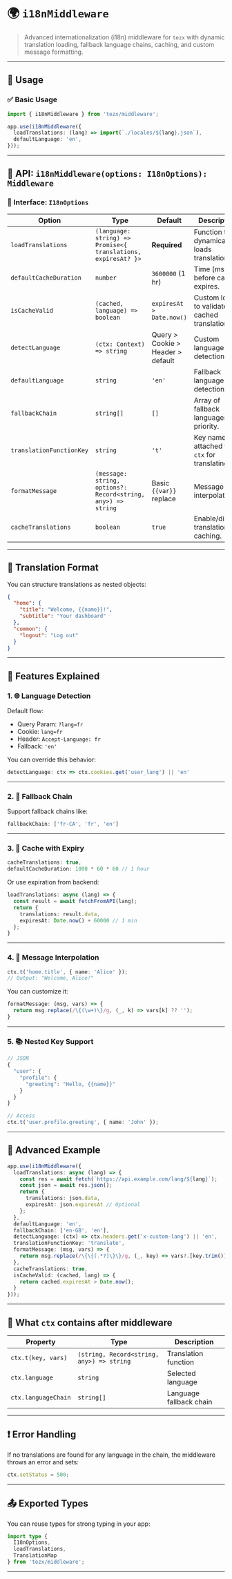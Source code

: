 
# 🌍 `i18nMiddleware`

> Advanced internationalization (i18n) middleware for `tezx` with dynamic translation loading, fallback language chains, caching, and custom message formatting.

---

## 📄 Usage

### ✅ Basic Usage

```ts
import { i18nMiddleware } from 'tezx/middleware';

app.use(i18nMiddleware({
  loadTranslations: (lang) => import(`./locales/${lang}.json`),
  defaultLanguage: 'en',
}));
```

---

## 🔧 API: `i18nMiddleware(options: I18nOptions): Middleware`

### 🧩 Interface: `I18nOptions`

| Option                    | Type                                             | Default            | Description |
|--------------------------|--------------------------------------------------|--------------------|-------------|
| `loadTranslations`       | `(language: string) => Promise<{ translations, expiresAt? }>` | **Required** | Function that dynamically loads translations. |
| `defaultCacheDuration`   | `number`                                         | `3600000` (1 hr)   | Time (ms) before cache expires. |
| `isCacheValid`           | `(cached, language) => boolean`                  | `expiresAt > Date.now()` | Custom logic to validate cached translations. |
| `detectLanguage`         | `(ctx: Context) => string`                       | Query > Cookie > Header > default | Custom language detection. |
| `defaultLanguage`        | `string`                                         | `'en'`             | Fallback language if detection fails. |
| `fallbackChain`          | `string[]`                                       | `[]`               | Array of fallback languages in priority. |
| `translationFunctionKey`| `string`                                         | `'t'`              | Key name attached to `ctx` for translating. |
| `formatMessage`          | `(message: string, options?: Record<string, any>) => string` | Basic `{{var}}` replace | Message interpolation. |
| `cacheTranslations`      | `boolean`                                        | `true`             | Enable/disable translation caching. |

---

## 💬 Translation Format

You can structure translations as nested objects:

```json
{
  "home": {
    "title": "Welcome, {{name}}!",
    "subtitle": "Your dashboard"
  },
  "common": {
    "logout": "Log out"
  }
}
```

---

## 🧠 Features Explained

### 1. 🌐 Language Detection

Default flow:  

- Query Param: `?lang=fr`
- Cookie: `lang=fr`
- Header: `Accept-Language: fr`
- Fallback: `'en'`

You can override this behavior:

```ts
detectLanguage: ctx => ctx.cookies.get('user_lang') || 'en'
```

---

### 2. 🔁 Fallback Chain

Support fallback chains like:

```ts
fallbackChain: ['fr-CA', 'fr', 'en']
```

---

### 3. 🧠 Cache with Expiry

```ts
cacheTranslations: true,
defaultCacheDuration: 1000 * 60 * 60 // 1 hour
```

Or use expiration from backend:

```ts
loadTranslations: async (lang) => {
  const result = await fetchFromAPI(lang);
  return {
    translations: result.data,
    expiresAt: Date.now() + 60000 // 1 min
  };
}
```

---

### 4. 🧩 Message Interpolation

```ts
ctx.t('home.title', { name: 'Alice' });
// Output: "Welcome, Alice!"
```

You can customize it:

```ts
formatMessage: (msg, vars) => {
  return msg.replace(/\{(\w+)\}/g, (_, k) => vars[k] ?? '');
}
```

---

### 5. 📚 Nested Key Support

```ts
// JSON
{
  "user": {
    "profile": {
      "greeting": "Hello, {{name}}"
    }
  }
}

// Access
ctx.t('user.profile.greeting', { name: 'John' });
```

---

## 🧪 Advanced Example

```ts
app.use(i18nMiddleware({
  loadTranslations: async (lang) => {
    const res = await fetch(`https://api.example.com/lang/${lang}`);
    const json = await res.json();
    return {
      translations: json.data,
      expiresAt: json.expiresAt // Optional
    };
  },
  defaultLanguage: 'en',
  fallbackChain: ['en-GB', 'en'],
  detectLanguage: (ctx) => ctx.headers.get('x-custom-lang') || 'en',
  translationFunctionKey: 'translate',
  formatMessage: (msg, vars) => {
    return msg.replace(/\{\{(.*?)\}\}/g, (_, key) => vars?.[key.trim()] ?? '');
  },
  cacheTranslations: true,
  isCacheValid: (cached, lang) => {
    return cached.expiresAt > Date.now();
  }
}));
```

---

## 📌 What `ctx` contains after middleware

| Property            | Type                                | Description |
|---------------------|-------------------------------------|-------------|
| `ctx.t(key, vars)`  | `(string, Record<string, any>) => string` | Translation function |
| `ctx.language`      | `string`                            | Selected language |
| `ctx.languageChain` | `string[]`                          | Language fallback chain |

---

## ❗ Error Handling

If no translations are found for any language in the chain, the middleware throws an error and sets:

```ts
ctx.setStatus = 500;
```

---

## 📤 Exported Types

You can reuse types for strong typing in your app:

```ts
import type {
  I18nOptions,
  loadTranslations,
  TranslationMap
} from 'tezx/middleware';
```

---
